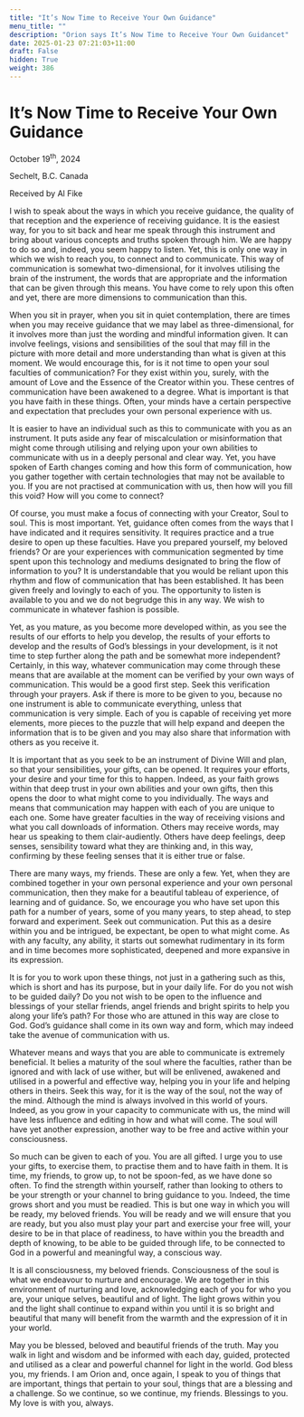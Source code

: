 ```yaml
---
title: "It’s Now Time to Receive Your Own Guidance"
menu_title: ""
description: "Orion says It’s Now Time to Receive Your Own Guidancet"
date: 2025-01-23 07:21:03+11:00
draft: False
hidden: True
weight: 386
---
```

# It’s Now Time to Receive Your Own Guidance

October 19<sup>th</sup>, 2024

Sechelt, B.C. Canada

Received by Al Fike 

I wish to speak about the ways in which you receive guidance, the quality of that reception and the experience of receiving guidance. It is the easiest way, for you to sit back and hear me speak through this instrument and bring about various concepts and truths spoken through him. We are happy to do so and, indeed, you seem happy to listen. Yet, this is only one way in which we wish to reach you, to connect and to communicate. This way of communication is somewhat two-dimensional, for it involves utilising the brain of the instrument, the words that are appropriate and the information that can be given through this means. You have come to rely upon this often and yet, there are more dimensions to communication than this.

When you sit in prayer, when you sit in quiet contemplation, there are times when you may receive guidance that we may label as three-dimensional, for it involves more than just the wording and mindful information given. It can involve feelings, visions and sensibilities of the soul that may fill in the picture with more detail and more understanding than what is given at this moment. We would encourage this, for is it not time to open your soul faculties of communication? For they exist within you, surely, with the amount of Love and the Essence of the Creator within you. These centres of communication have been awakened to a degree. What is important is that you have faith in these things. Often, your minds have a certain perspective and expectation that precludes your own personal experience with us.

It is easier to have an individual such as this to communicate with you as an instrument. It puts aside any fear of miscalculation or misinformation that might come through utilising and relying upon your own abilities to communicate with us in a deeply personal and clear way. Yet, you have spoken of Earth changes coming and how this form of communication, how you gather together with certain technologies that may not be available to you. If you are not practised at communication with us, then how will you fill this void? How will you come to connect?

Of course, you must make a focus of connecting with your Creator, Soul to soul. This is most important. Yet, guidance often comes from the ways that I have indicated and it requires sensitivity. It requires practice and a true desire to open up these faculties. Have you prepared yourself, my beloved friends? Or are your experiences with communication segmented by time spent upon this technology and mediums designated to bring the flow of information to you? It is understandable that you would be reliant upon this rhythm and flow of communication that has been established. It has been given freely and lovingly to each of you. The opportunity to listen is available to you and we do not begrudge this in any way. We wish to communicate in whatever fashion is possible.

Yet, as you mature, as you become more developed within, as you see the results of our efforts to help you develop, the results of your efforts to develop and the results of God’s blessings in your development, is it not time to step further along the path and be somewhat more independent? Certainly, in this way, whatever communication may come through these means that are available at the moment can be verified by your own ways of communication. This would be a good first step. Seek this verification through your prayers. Ask if there is more to be given to you, because no one instrument is able to communicate everything, unless that communication is very simple. Each of you is capable of receiving yet more elements, more pieces to the puzzle that will help expand and deepen the information that is to be given and you may also share that information with others as you receive it.

It is important that as you seek to be an instrument of Divine Will and plan, so that your sensibilities, your gifts, can be opened. It requires your efforts, your desire and your time for this to happen. Indeed, as your faith grows within that deep trust in your own abilities and your own gifts, then this opens the door to what might come to you individually. The ways and means that communication may happen with each of you are unique to each one. Some have greater faculties in the way of receiving visions and what you call downloads of information. Others may receive words, may hear us speaking to them clair-audiently. Others have deep feelings, deep senses, sensibility toward what they are thinking and, in this way, confirming by these feeling senses that it is either true or false.

There are many ways, my friends. These are only a few. Yet, when they are combined together in your own personal experience and your own personal communication, then they make for a beautiful tableau of experience, of learning and of guidance. So, we encourage you who have set upon this path for a number of years, some of you many years, to step ahead, to step forward and experiment. Seek out communication. Put this as a desire within you and be intrigued, be expectant, be open to what might come. As with any faculty, any ability, it starts out somewhat rudimentary in its form and in time becomes more sophisticated, deepened and more expansive in its expression.

It is for you to work upon these things, not just in a gathering such as this, which is short and has its purpose, but in your daily life. For do you not wish to be guided daily? Do you not wish to be open to the influence and blessings of your stellar friends, angel friends and bright spirits to help you along your life’s path? For those who are attuned in this way are close to God. God’s guidance shall come in its own way and form, which may indeed take the avenue of communication with us.

Whatever means and ways that you are able to communicate is extremely beneficial. It belies a maturity of the soul where the faculties, rather than be ignored and with lack of use wither, but will be enlivened, awakened and utilised in a powerful and effective way, helping you in your life and helping others in theirs. Seek this way, for it is the way of the soul, not the way of the mind. Although the mind is always involved in this world of yours. Indeed, as you grow in your capacity to communicate with us, the mind will have less influence and editing in how and what will come. The soul will have yet another expression, another way to be free and active within your consciousness.

So much can be given to each of you. You are all gifted. I urge you to use your gifts, to exercise them, to practise them and to have faith in them. It is time, my friends, to grow up, to not be spoon-fed, as we have done so often. To find the strength within yourself, rather than looking to others to be your strength or your channel to bring guidance to you. Indeed, the time grows short and you must be readied. This is but one way in which you will be ready, my beloved friends. You will be ready and we will ensure that you are ready, but you also must play your part and exercise your free will, your desire to be in that place of readiness, to have within you the breadth and depth of knowing, to be able to be guided through life, to be connected to God in a powerful and meaningful way, a conscious way.

It is all consciousness, my beloved friends. Consciousness of the soul is what we endeavour to nurture and encourage. We are together in this environment of nurturing and love, acknowledging each of you for who you are, your unique selves, beautiful and of light. The light grows within you and the light shall continue to expand within you until it is so bright and beautiful that many will benefit from the warmth and the expression of it in your world.

May you be blessed, beloved and beautiful friends of the truth. May you walk in light and wisdom and be informed with each day, guided, protected and utilised as a clear and powerful channel for light in the world. God bless you, my friends. I am Orion and, once again, I speak to you of things that are important, things that pertain to your soul, things that are a blessing and a challenge. So we continue, so we continue, my friends. Blessings to you. My love is with you, always.